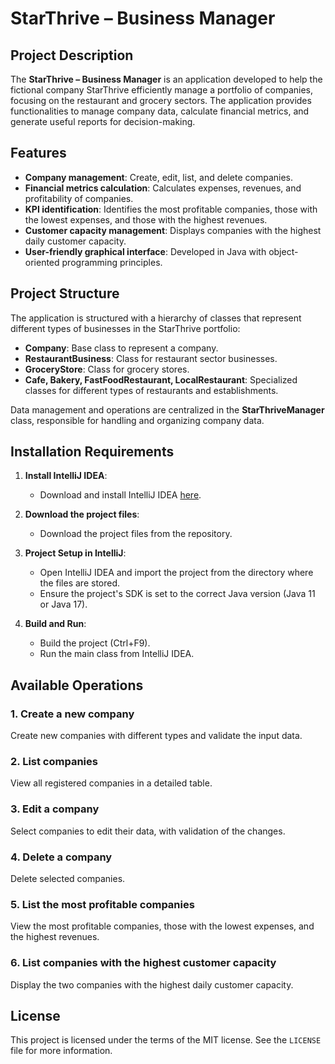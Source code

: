 # StarThrive – Business Manager

## Project Description

The **StarThrive – Business Manager** is an application developed to help the fictional company StarThrive efficiently manage a portfolio of companies, focusing on the restaurant and grocery sectors. The application provides functionalities to manage company data, calculate financial metrics, and generate useful reports for decision-making.

## Features

- **Company management**: Create, edit, list, and delete companies.
- **Financial metrics calculation**: Calculates expenses, revenues, and profitability of companies.
- **KPI identification**: Identifies the most profitable companies, those with the lowest expenses, and those with the highest revenues.
- **Customer capacity management**: Displays companies with the highest daily customer capacity.
- **User-friendly graphical interface**: Developed in Java with object-oriented programming principles.

## Project Structure

The application is structured with a hierarchy of classes that represent different types of businesses in the StarThrive portfolio:

- **Company**: Base class to represent a company.
- **RestaurantBusiness**: Class for restaurant sector businesses.
- **GroceryStore**: Class for grocery stores.
- **Cafe, Bakery, FastFoodRestaurant, LocalRestaurant**: Specialized classes for different types of restaurants and establishments.
  
Data management and operations are centralized in the **StarThriveManager** class, responsible for handling and organizing company data.

## Installation Requirements

1. **Install IntelliJ IDEA**:
   - Download and install IntelliJ IDEA [here](https://www.jetbrains.com/idea/download/).
   
2. **Download the project files**:
   - Download the project files from the repository.

3. **Project Setup in IntelliJ**:
   - Open IntelliJ IDEA and import the project from the directory where the files are stored.
   - Ensure the project's SDK is set to the correct Java version (Java 11 or Java 17).

4. **Build and Run**:
   - Build the project (Ctrl+F9).
   - Run the main class from IntelliJ IDEA.

## Available Operations

### 1. Create a new company
Create new companies with different types and validate the input data.

### 2. List companies
View all registered companies in a detailed table.

### 3. Edit a company
Select companies to edit their data, with validation of the changes.

### 4. Delete a company
Delete selected companies.

### 5. List the most profitable companies
View the most profitable companies, those with the lowest expenses, and the highest revenues.

### 6. List companies with the highest customer capacity
Display the two companies with the highest daily customer capacity.

## License

This project is licensed under the terms of the MIT license. See the `LICENSE` file for more information.
